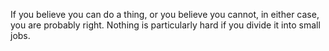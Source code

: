 If you believe you can do a thing, or you believe you cannot, in either case, you are probably right.
Nothing is particularly hard if you divide it into small jobs.
